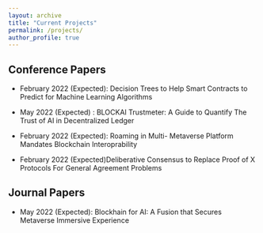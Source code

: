 ```yaml
---
layout: archive
title: "Current Projects"
permalink: /projects/
author_profile: true
---
```


## Conference Papers

* February 2022 (Expected): Decision Trees to Help Smart Contracts to Predict for Machine Learning Algorithms

* May 2022 (Expected) : BLOCKAI Trustmeter: A Guide to Quantify The Trust of AI in Decentralized Ledger

* February 2022 (Expected): Roaming in Multi- Metaverse Platform Mandates Blockchain Interoprability

* February 2022 (Expected)Deliberative Consensus to Replace Proof of X Protocols For General Agreement Problems

## Journal Papers

* May 2022 (Expected): Blockhain for AI: A Fusion that Secures Metaverse Immersive Experience
